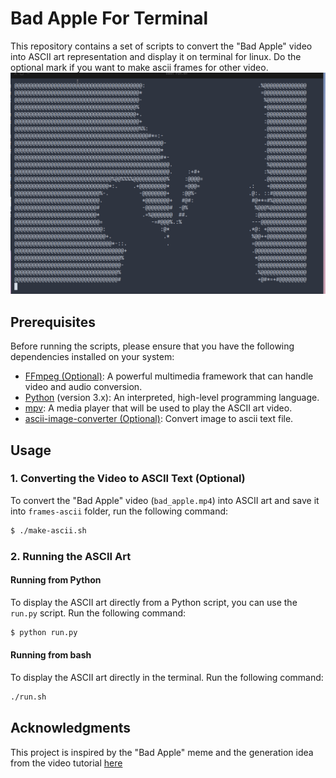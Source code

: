 # Bad Apple For Terminal

This repository contains a set of scripts to convert the "Bad Apple" video into ASCII art representation and display it on terminal for linux.
Do the optional mark if you want to make ascii frames for other video.
![Demo](media/demo.gif)
## Prerequisites

Before running the scripts, please ensure that you have the following dependencies installed on your system:

- [FFmpeg (Optional)](https://ffmpeg.org/): A powerful multimedia framework that can handle video and audio conversion.
- [Python](https://www.python.org/) (version 3.x): An interpreted, high-level programming language.
- [mpv](https://mpv.io/): A media player that will be used to play the ASCII art video.
- [ascii-image-converter (Optional)](https://github.com/TheZoraiz/ascii-image-converter): Convert image to ascii text file.

## Usage

### 1. Converting the Video to ASCII Text (Optional)

To convert the "Bad Apple" video (`bad_apple.mp4`) into ASCII art and save it into `frames-ascii` folder, run the following command:

```bash
$ ./make-ascii.sh
```

### 2. Running the ASCII Art

#### Running from Python

To display the ASCII art directly from a Python script, you can use the `run.py` script. Run the following command:

```bash
$ python run.py
```

#### Running from bash

To display the ASCII art directly in the terminal. Run the following command:

```bash
./run.sh
```

## Acknowledgments

This project is inspired by the "Bad Apple" meme and the generation idea from the video tutorial [here](https://www.youtube.com/watch?v=B49nQu4L2O4)
